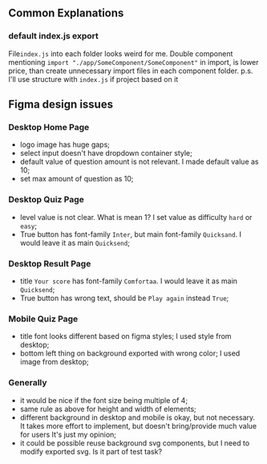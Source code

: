 ## Common Explanations

### default index.js export
File`index.js` into each folder looks weird for me.
Double component mentioning `import "./app/SomeComponent/SomeComponent"` in import, is lower price, than create unnecessary import files in each component folder. 
p.s. I'll use structure with `index.js` if project based on it

## Figma design issues

### Desktop Home Page

- logo image has huge gaps;
- select input doesn't have dropdown container style;
- default value of question amount is not relevant. I made default value as 10;
- set max amount of question as 10;

### Desktop Quiz Page

- level value is not clear. What is mean 1? I set value as difficulty `hard` or `easy`;
- True button has font-family `Inter`, but main font-family `Quicksand`. I would leave it as main `Quicksend`; 


### Desktop Result Page

- title `Your score` has font-family `Comfortaa`. I would leave it as main `Quicksend`; 
- True button has wrong text, should be `Play again` instead `True`;

### Mobile Quiz Page

- title font looks different based on figma styles; I used style from desktop;
- bottom left thing on background exported with wrong color; I used image from desktop;


### Generally
- it would be nice if the font size being multiple of 4;
- same rule as above for height and width of elements;
- different background in desktop and mobile is okay, but not necessary.
  It takes more effort to implement, but doesn't bring/provide much value for users 
  It's just my opinion;
- it could be possible reuse background svg components, 
  but I need to modify exported svg. Is it part of test task?
